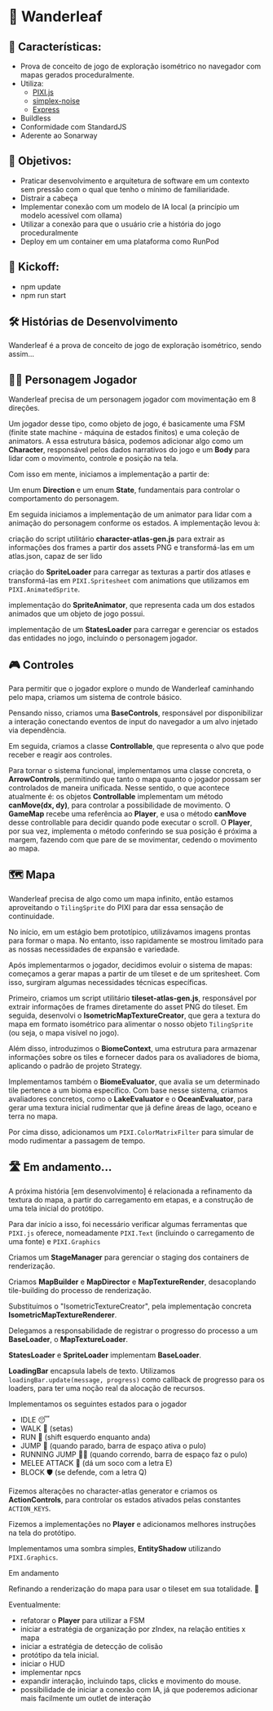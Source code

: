 # 🌿 Wanderleaf

## 📝 Características:
- Prova de conceito de jogo de exploração isométrico no navegador com mapas gerados proceduralmente.
- Utiliza: 
    - [PIXI.js](https://www.pixijs.com)
    - [simplex-noise](https://www.npmjs.com/package/simplex-noise)
    - [Express](https://expressjs.com/)
- Buildless
- Conformidade com StandardJS
- Aderente ao Sonarway

## 🎯 Objetivos:
- Praticar desenvolvimento e arquitetura de software em um contexto sem pressão com o qual que tenho o mínimo de familiaridade.
- Distrair a cabeça
- Implementar conexão com um modelo de IA local (a princípio um modelo acessível com ollama)
- Utilizar a conexão para que o usuário crie a história do jogo proceduralmente
- Deploy em um container em uma plataforma como RunPod

## 🚀 Kickoff:
 - npm update
 - npm run start

## 🛠️ Histórias de Desenvolvimento
Wanderleaf é a prova de conceito de jogo de exploração isométrico, sendo assim...

## 🧙‍♂️ Personagem Jogador
Wanderleaf precisa de um personagem jogador com movimentação em 8 direções.

Um jogador desse tipo, como objeto de jogo, é basicamente uma FSM (finite state machine - máquina de estados finitos) e uma coleção de animators. A essa estrutura básica, podemos adicionar algo como um **Character**, responsável pelos dados narrativos do jogo e um **Body** para lidar com o movimento, controle e posição na tela.

Com isso em mente, iniciamos a implementação a partir de:

Um enum  **Direction** e um enum **State**, fundamentais para controlar o comportamento do personagem.

Em seguida iniciamos a implementação de um animator para lidar com a animação do personagem conforme os estados. A implementação levou à:

criação do script utilitário **character-atlas-gen.js** para extrair as informações dos frames a partir dos assets PNG e transformá-las em um atlas.json, capaz de ser lido

criação do **SpriteLoader** para carregar as texturas a partir dos atlases e transformá-las em `PIXI.Spritesheet` com animations que utilizamos em `PIXI.AnimatedSprite`.

implementação do **SpriteAnimator**, que representa cada um dos estados animados que um objeto de jogo possui.

implementação de um **StatesLoader** para carregar e gerenciar os estados das entidades no jogo, incluindo o personagem jogador.


## 🎮 Controles
Para permitir que o jogador explore o mundo de Wanderleaf caminhando pelo mapa, criamos um sistema de controle básico.

Pensando nisso, criamos uma **BaseControls**, responsável por disponibilizar a interação conectando eventos de input do navegador a um alvo injetado via dependência.

Em seguida, criamos a classe **Controllable**, que representa o alvo que pode receber e reagir aos controles.

Para tornar o sistema funcional, implementamos uma classe concreta, o **ArrowControls**, permitindo que tanto o mapa quanto o jogador possam ser controlados de maneira unificada. Nesse sentido, o que acontece atualmente é: 
os objetos **Controllable** implementam um método **canMove(dx, dy)**, para controlar a possibilidade de movimento. O **GameMap** recebe uma referência ao **Player**, e usa o método **canMove** desse controllable para decidir quando pode executar o scroll. O **Player**, por sua vez, implementa o método conferindo se sua posição é próxima a margem, fazendo com que pare de se movimentar, cedendo o movimento ao mapa.


## 🗺️ Mapa
Wanderleaf precisa de algo como um mapa infinito, então estamos aproveitando o `TilingSprite` do PIXI para dar essa sensação de continuidade.

No início, em um estágio bem prototípico, utilizávamos imagens prontas para formar o mapa. No entanto, isso rapidamente se mostrou limitado para as nossas necessidades de expansão e variedade.

Após implementarmos o jogador, decidimos evoluir o sistema de mapas: começamos a gerar mapas a partir de um tileset e de um spritesheet. Com isso, surgiram algumas necessidades técnicas específicas.

Primeiro, criamos um script utilitário **tileset-atlas-gen.js**, responsável por extrair informações de frames diretamente do asset PNG do tileset. Em seguida, desenvolvi o **IsometricMapTextureCreator**, que gera a textura do mapa em formato isométrico para alimentar o nosso objeto `TilingSprite` (ou seja, o mapa visível no jogo).

Além disso, introduzimos o **BiomeContext**, uma estrutura para armazenar informações sobre os tiles e fornecer dados para os avaliadores de bioma, aplicando o padrão de projeto Strategy.

Implementamos também o **BiomeEvaluator**, que avalia se um determinado tile pertence a um bioma específico. Com base nesse sistema, criamos avaliadores concretos, como o **LakeEvaluator** e o **OceanEvaluator**, para gerar uma textura inicial rudimentar que já define áreas de lago, oceano e terra no mapa.

Por cima disso, adicionamos um `PIXI.ColorMatrixFilter` para simular de modo rudimentar a passagem de tempo.

## 🛣️ Em andamento...

A próxima história [em desenvolvimento] é relacionada a refinamento da textura do mapa, a partir do carregamento em etapas, e a construção de uma tela inicial do protótipo.

Para dar início a isso, foi necessário verificar algumas ferramentas que `PIXI.js` oferece, nomeadamente `PIXI.Text` (incluindo o carregamento de uma fonte) e `PIXI.Graphics`

Criamos um **StageManager** para gerenciar o staging dos containers de renderização.

Criamos **MapBuilder** e **MapDirector** e **MapTextureRender**, desacoplando tile-building do processo de renderização. 

Substituímos o "IsometricTextureCreator", pela implementação concreta **IsometricMapTextureRenderer**.

Delegamos a responsabilidade de registrar o progresso do processo a um **BaseLoader**, o **MapTextureLoader**.

**StatesLoader** e **SpriteLoader** implementam **BaseLoader**.

**LoadingBar** encapsula labels de texto. Utilizamos `loadingBar.update(message, progress)` como callback de progresso para os loaders, para ter uma noção real da alocação de recursos.

Implementamos os seguintes estados para o jogador

- IDLE 😴
- WALK 🚶 (setas)
- RUN  🏃 (shift esquerdo enquanto anda)
- JUMP 🦘 (quando parado, barra de espaço ativa o pulo)
- RUNNING JUMP 🤾‍♀️ (quando correndo, barra de espaço faz o pulo)
- MELEE ATTACK 🥊 (dá um soco com a letra E)
- BLOCK 🛡️ (se defende, com a letra Q)

Fizemos alterações no character-atlas generator e criamos os **ActionControls**, para controlar os estados ativados pelas constantes `ACTION_KEYS`. 

Fizemos a implementações no **Player** e adicionamos melhores instruções na tela do protótipo.

Implementamos uma sombra simples, **EntityShadow** utilizando `PIXI.Graphics`.

Em andamento

Refinando a renderização do mapa para usar o tileset em sua totalidade. 🔨


Eventualmente:
- refatorar o **Player** para utilizar a FSM
- iniciar a estratégia de organização por zIndex, na relação entities x mapa
- iniciar a estratégia de detecção de colisão
- protótipo da tela inicial.
- iniciar o HUD
- implementar npcs
- expandir interação, incluindo taps, clicks e movimento do mouse.
- possibilidade de iniciar a conexão com IA, já que poderemos adicionar mais facilmente um outlet de interação

